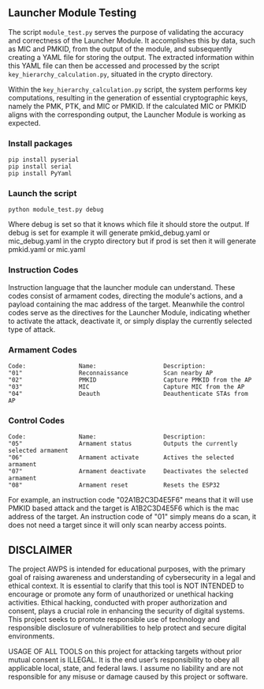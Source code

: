 ## Launcher Module Testing

The script `module_test.py` serves the purpose of validating the accuracy and correctness of the Launcher Module. It accomplishes this by data, such as MIC and PMKID, from the output of the module, and subsequently creating a YAML file for storing the output. The extracted information within this YAML file can then be accessed and processed by the script `key_hierarchy_calculation.py`, situated in the crypto directory.

Within the `key_hierarchy_calculation.py` script, the system performs key computations, resulting in the generation of essential cryptographic keys, namely the PMK, PTK, and MIC or PMKID. If the calculated MIC or PMKID aligns with the corresponding output, the Launcher Module is working as expected.

### Install packages

```shell
pip install pyserial
pip install serial
pip install PyYaml
```

### Launch the script

```shell
python module_test.py debug
```

Where debug is set so that it knows which file it should store the output. If debug is set for example it will generate pmkid_debug.yaml or mic_debug.yaml in the crypto directory but if prod is set then it will generate pmkid.yaml or mic.yaml

### Instruction Codes

Instruction language that the launcher module can understand. These codes consist of armament codes, directing the module's actions, and a payload containing the mac address of the target. Meanwhile the control codes serve as the directives for the Launcher Module, indicating whether to activate the attack, deactivate it, or simply display the currently selected type of attack.

### Armament Codes

```text
Code:               Name:                   Description:
"01"                Reconnaissance          Scan nearby AP
"02"                PMKID                   Capture PMKID from the AP
"03"                MIC                     Capture MIC from the AP
"04"                Deauth                  Deauthenticate STAs from AP
```

### Control Codes

```text
Code:               Name:                   Description:
"05"                Armament status         Outputs the currently selected armament
"06"                Armament activate       Actives the selected armament
"07"                Armament deactivate     Deactivates the selected armament
"08"                Armament reset          Resets the ESP32
```

For example, an instruction code "02A1B2C3D4E5F6" means that it will use PMKID based attack and the target is A1B2C3D4E5F6 which is the mac address of the target. An instruction code of "01" simply means do a scan, it does not need a target since it will only scan nearby access points.

## DISCLAIMER

The project AWPS is intended for educational purposes, with the primary goal of raising awareness and understanding of cybersecurity in a legal and ethical context. It is essential to clarify that this tool is NOT INTENDED to encourage or promote any form of unauthorized or unethical hacking activities. Ethical hacking, conducted with proper authorization and consent, plays a crucial role in enhancing the security of digital systems. This project seeks to promote responsible use of technology and responsible disclosure of vulnerabilities to help protect and secure digital environments.

USAGE OF ALL TOOLS on this project for attacking targets without prior mutual consent is ILLEGAL. It is the end user’s responsibility to obey all applicable local, state, and federal laws. I assume no liability and are not responsible for any misuse or damage caused by this project or software.
